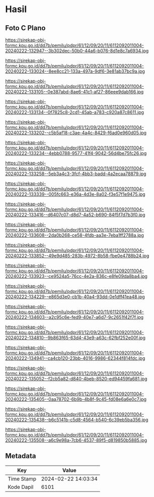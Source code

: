 # Hasil

## Foto C Plano

https://sirekap-obj-formc.kpu.go.id/dd7b/pemilu/pdpr/61/12/09/20/11/6112092011004-20240222-132947--3b302dec-50b0-44a6-b076-8d1e8c7a6934.jpg

https://sirekap-obj-formc.kpu.go.id/dd7b/pemilu/pdpr/61/12/09/20/11/6112092011004-20240222-133024--8ee8cc21-133a-497a-9df6-3e81ab37bc9a.jpg

https://sirekap-obj-formc.kpu.go.id/dd7b/pemilu/pdpr/61/12/09/20/11/6112092011004-20240222-133105--0e387abd-8ae6-41c1-af27-86eee9dab166.jpg

https://sirekap-obj-formc.kpu.go.id/dd7b/pemilu/pdpr/61/12/09/20/11/6112092011004-20240222-133134--0f7825c8-2cd1-45ab-a783-c920a87c8611.jpg

https://sirekap-obj-formc.kpu.go.id/dd7b/pemilu/pdpr/61/12/09/20/11/6112092011004-20240222-133202--c5b5af18-c3ae-4a4c-8429-f6ad0e960d05.jpg

https://sirekap-obj-formc.kpu.go.id/dd7b/pemilu/pdpr/61/12/09/20/11/6112092011004-20240222-133234--4ebb0788-9577-41f4-9042-56d4be75fc26.jpg

https://sirekap-obj-formc.kpu.go.id/dd7b/pemilu/pdpr/61/12/09/20/11/6112092011004-20240222-133258--5eb3a4c3-3fcf-4bb3-badd-4a2ecaa78879.jpg

https://sirekap-obj-formc.kpu.go.id/dd7b/pemilu/pdpr/61/12/09/20/11/6112092011004-20240222-133339--005fc663-e36a-4d3e-8a02-f3e57f1e9475.jpg

https://sirekap-obj-formc.kpu.go.id/dd7b/pemilu/pdpr/61/12/09/20/11/6112092011004-20240222-133416--d6407c07-d8d7-4a52-b690-84f5f7d7b3f0.jpg

https://sirekap-obj-formc.kpu.go.id/dd7b/pemilu/pdpr/61/12/09/20/11/6112092011004-20240222-133608--2da0b268-ce58-4fdb-aa3e-7eba1ff2788a.jpg

https://sirekap-obj-formc.kpu.go.id/dd7b/pemilu/pdpr/61/12/09/20/11/6112092011004-20240222-133852--49e9d485-283b-4972-8b58-fbe0e4788b24.jpg

https://sirekap-obj-formc.kpu.go.id/dd7b/pemilu/pdpr/61/12/09/20/11/6112092011004-20240222-133923--ce9524a5-76cc-4e2a-836c-e8fe09da8ba4.jpg

https://sirekap-obj-formc.kpu.go.id/dd7b/pemilu/pdpr/61/12/09/20/11/6112092011004-20240222-134229--e865d3e0-cb1b-40a4-93dd-0e1dff41ea48.jpg

https://sirekap-obj-formc.kpu.go.id/dd7b/pemilu/pdpr/61/12/09/20/11/6112092011004-20240222-134603--a2c95c6e-fed9-40e7-a6d7-9c2651f42f7f.jpg

https://sirekap-obj-formc.kpu.go.id/dd7b/pemilu/pdpr/61/12/09/20/11/6112092011004-20240222-134810--9b863f65-63d4-43e9-a63c-62fbf252e00f.jpg

https://sirekap-obj-formc.kpu.go.id/dd7b/pemilu/pdpr/61/12/09/20/11/6112092011004-20240222-134941--ca4cb120-23bb-4016-9986-62344f814fdc.jpg

https://sirekap-obj-formc.kpu.go.id/dd7b/pemilu/pdpr/61/12/09/20/11/6112092011004-20240222-135052--f2cb5a82-d840-4beb-8520-ed94459fa681.jpg

https://sirekap-obj-formc.kpu.go.id/dd7b/pemilu/pdpr/61/12/09/20/11/6112092011004-20240222-135405--0aa78702-6b9b-4b8f-9c45-fd08e6a6e0c7.jpg

https://sirekap-obj-formc.kpu.go.id/dd7b/pemilu/pdpr/61/12/09/20/11/6112092011004-20240222-135438--b6c5141b-c5d8-4564-b540-6c39eb5ba356.jpg

https://sirekap-obj-formc.kpu.go.id/dd7b/pemilu/pdpr/61/12/09/20/11/6112092011004-20240222-135508--a6c9e98a-7cb6-4537-89f5-d819850b5885.jpg


## Metadata

| Key        | Value               |
| ---------- | ------------------- |
| Time Stamp | 2024-02-22 14:03:34 |
| Kode Dapil | 6101                |



